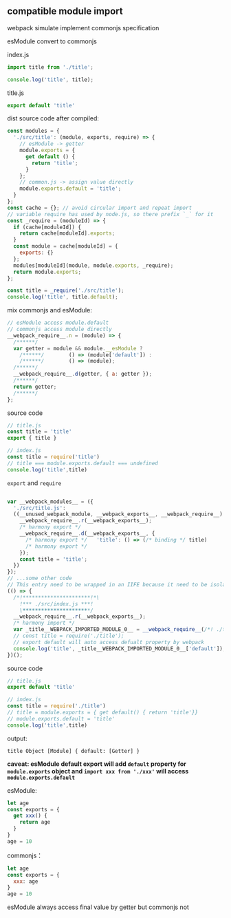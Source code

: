 ## compatible module import

webpack simulate implement commonjs specification


esModule convert to commonjs

index.js
```js
import title from './title';

console.log('title', title);
```
title.js
```js
export default 'title'
```

dist source code after compiled:
```js
const modules = {
  './src/title': (module, exports, require) => {
    // esModule -> getter
    module.exports = {
      get default () {
        return 'title';
      }
    };
    // common.js -> assign value directly
    module.exports.default = 'title';
  }
};
const cache = {}; // avoid circular import and repeat import
// variable require has used by node.js, so there prefix `_` for it
const _require = (moduleId) => {
  if (cache[moduleId]) {
    return cache[moduleId].exports;
  }
  const module = cache[moduleId] = {
    exports: {}
  };
  modules[moduleId](module, module.exports, _require);
  return module.exports;
};

const title = _require('./src/title');
console.log('title', title.default);
```
mix commonjs and esModule:

```js
// esModule access module.default
// commonjs access module directly
__webpack_require__.n = (module) => {
  /******/
  var getter = module && module.__esModule ?
    /******/        () => (module['default']) :
    /******/        () => (module);
  /******/
  __webpack_require__.d(getter, { a: getter });
  /******/
  return getter;
  /******/
};
```

source code
```js
// title.js
const title = 'title'
export { title }

// index.js
const title = require('title')
// title === module.exports.default === undefined
console.log('title',title)
```

`export` and `require`
```js

var __webpack_modules__ = ({
  './src/title.js':
  ((__unused_webpack_module, __webpack_exports__, __webpack_require__) => {
    __webpack_require__.r(__webpack_exports__);
    /* harmony export */
    __webpack_require__.d(__webpack_exports__, {
      /* harmony export */   'title': () => (/* binding */ title)
      /* harmony export */
    });
    const title = 'title';
  })
});
// ...some other code
// This entry need to be wrapped in an IIFE because it need to be isolated against other modules in the chunk.
(() => {
  /*!**********************!*\
    !*** ./src/index.js ***!
    \**********************/
  __webpack_require__.r(__webpack_exports__);
  /* harmony import */
  var _title__WEBPACK_IMPORTED_MODULE_0__ = __webpack_require__(/*! ./title */ './src/title.js');
  // const title = require('./title');
  // export default will auto access defualt property by webpack
  console.log('title', _title__WEBPACK_IMPORTED_MODULE_0__['default']);
})();
```
  
source code
```js
// title.js
export default 'title'

// index.js
const title = require('./title')
// title = module.exports = { get default() { return 'title'}}
// module.exports.default = 'title'
console.log('title',title)
```
output:
```text
title Object [Module] { default: [Getter] }
```

**caveat: esModule default export will add `default` property for `module.exports` object and `import xxx from './xxx'` will access `module.exports.default`**

esModule:
```js
let age
const exports = {
  get xxx() {
    return age 
  }
}
age = 10
```

commonjs：
```js
let age
const exports = {
  xxx: age
}
age = 10
```

esModule always access final value by getter but commonjs not
